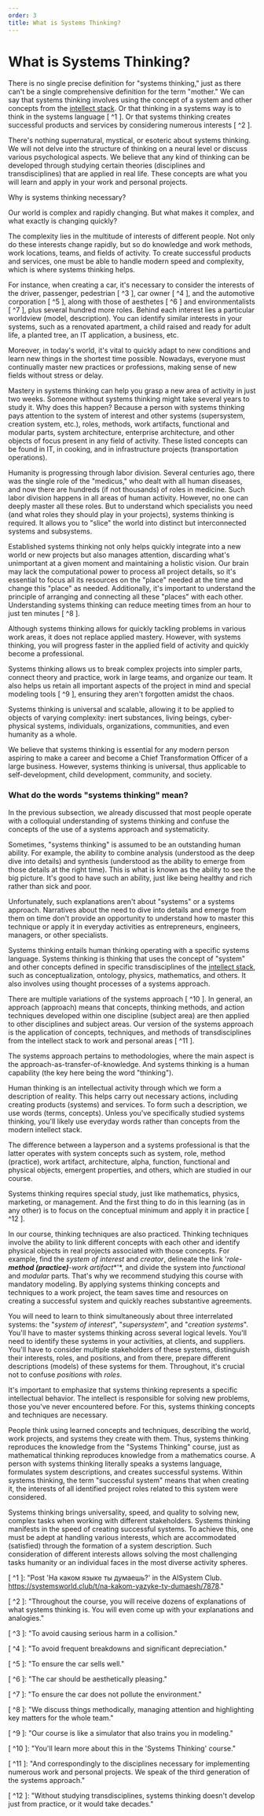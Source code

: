 ```yaml
---
order: 3
title: What is Systems Thinking?
---
```


# What is Systems Thinking?

There is no single precise definition for "systems thinking," just as there can't be a single comprehensive definition for the term "mother." We can say that systems thinking involves using the concept of a system and other concepts from the [intellect stack](https://system-school.ru/stack#istack). Or that thinking in a systems way is to think in the systems language [ ^1 ]. Or that systems thinking creates successful products and services by considering numerous interests [ ^2 ].

There's nothing supernatural, mystical, or esoteric about systems thinking. We will not delve into the structure of thinking on a neural level or discuss various psychological aspects. We believe that any kind of thinking can be developed through studying certain theories (disciplines and transdisciplines) that are applied in real life. These concepts are what you will learn and apply in your work and personal projects.

Why is systems thinking necessary?

Our world is complex and rapidly changing. But what makes it complex, and what exactly is changing quickly?

The complexity lies in the multitude of interests of different people. Not only do these interests change rapidly, but so do knowledge and work methods, work locations, teams, and fields of activity. To create successful products and services, one must be able to handle modern speed and complexity, which is where systems thinking helps.

For instance, when creating a car, it's necessary to consider the interests of the driver, passenger, pedestrian [ ^3 ], car owner [ ^4 ], and the automotive corporation [ ^5 ], along with those of aesthetes [ ^6 ] and environmentalists [ ^7 ], plus several hundred more roles. Behind each interest lies a particular worldview (model, description). You can identify similar interests in your systems, such as a renovated apartment, a child raised and ready for adult life, a planted tree, an IT application, a business, etc.

Moreover, in today's world, it's vital to quickly adapt to new conditions and learn new things in the shortest time possible. Nowadays, everyone must continually master new practices or professions, making sense of new fields without stress or delay.

Mastery in systems thinking can help you grasp a new area of activity in just two weeks. Someone without systems thinking might take several years to study it. Why does this happen? Because a person with systems thinking pays attention to the system of interest and other systems (supersystem, creation system, etc.), roles, methods, work artifacts, functional and modular parts, system architecture, enterprise architecture, and other objects of focus present in any field of activity. These listed concepts can be found in IT, in cooking, and in infrastructure projects (transportation operations).

Humanity is progressing through labor division. Several centuries ago, there was the single role of the "medicus," who dealt with all human diseases, and now there are hundreds (if not thousands) of roles in medicine. Such labor division happens in all areas of human activity. However, no one can deeply master all these roles. But to understand which specialists you need (and what roles they should play in your projects), systems thinking is required. It allows you to "slice" the world into distinct but interconnected systems and subsystems.

Established systems thinking not only helps quickly integrate into a new world or new projects but also manages attention, discarding what's unimportant at a given moment and maintaining a holistic vision. Our brain may lack the computational power to process all project details, so it's essential to focus all its resources on the "place" needed at the time and change this "place" as needed. Additionally, it's important to understand the principle of arranging and connecting all these "places" with each other. Understanding systems thinking can reduce meeting times from an hour to just ten minutes [ ^8 ].

Although systems thinking allows for quickly tackling problems in various work areas, it does not replace applied mastery. However, with systems thinking, you will progress faster in the applied field of activity and quickly become a professional.

Systems thinking allows us to break complex projects into simpler parts, connect theory and practice, work in large teams, and organize our team. It also helps us retain all important aspects of the project in mind and special modeling tools [ ^9 ], ensuring they aren't forgotten amidst the chaos.

Systems thinking is universal and scalable, allowing it to be applied to objects of varying complexity: inert substances, living beings, cyber-physical systems, individuals, organizations, communities, and even humanity as a whole.

We believe that systems thinking is essential for any modern person aspiring to make a career and become a Chief Transformation Officer of a large business. However, systems thinking is universal, thus applicable to self-development, child development, community, and society.

### What do the words "systems thinking" mean?

In the previous subsection, we already discussed that most people operate with a colloquial understanding of systems thinking and confuse the concepts of the use of a systems approach and systematicity.

Sometimes, "systems thinking" is assumed to be an outstanding human ability. For example, the ability to combine analysis (understood as the deep dive into details) and synthesis (understood as the ability to emerge from those details at the right time). This is what is known as the ability to see the big picture. It's good to have such an ability, just like being healthy and rich rather than sick and poor.

Unfortunately, such explanations aren't about "systems" or a systems approach. Narratives about the need to dive into details and emerge from them on time don't provide an opportunity to understand how to master this technique or apply it in everyday activities as entrepreneurs, engineers, managers, or other specialists.

Systems thinking entails human thinking operating with a specific systems language. Systems thinking is thinking that uses the concept of "system" and other concepts defined in specific transdisciplines of the [intellect stack](https://system-school.ru/stack#istack), such as conceptualization, ontology, physics, mathematics, and others. It also involves using thought processes of a systems approach.

There are multiple variations of the systems approach [ ^10 ]. In general, an approach (approach) means that concepts, thinking methods, and action techniques developed within one discipline (subject area) are then applied to other disciplines and subject areas. Our version of the systems approach is the application of concepts, techniques, and methods of transdisciplines from the intellect stack to work and personal areas [ ^11 ].

The systems approach pertains to methodologies, where the main aspect is the approach-as-transfer-of-knowledge. And systems thinking is a human capability (the key here being the word "thinking").

Human thinking is an intellectual activity through which we form a description of reality. This helps carry out necessary actions, including creating products (systems) and services. To form such a description, we use words (terms, concepts). Unless you've specifically studied systems thinking, you'll likely use everyday words rather than concepts from the modern intellect stack.

The difference between a layperson and a systems professional is that the latter operates with system concepts such as system, role, method (practice), work artifact, architecture, alpha, function, functional and physical objects, emergent properties, and others, which are studied in our course.

Systems thinking requires special study, just like mathematics, physics, marketing, or management. And the first thing to do in this learning (as in any other) is to focus on the conceptual minimum and apply it in practice [ ^12 ].

In our course, thinking techniques are also practiced. Thinking techniques involve the ability to link different concepts with each other and identify physical objects in real projects associated with those concepts. For example, find the *system of interest* and *creator*, delineate the link '*role-**method (**practice**)**-work artifact**'*, and divide the system into *functional* and *modular* parts. That's why we recommend studying this course with mandatory modeling. By applying systems thinking concepts and techniques to a work project, the team saves time and resources on creating a successful system and quickly reaches substantive agreements.

You will need to learn to think simultaneously about three interrelated systems: the "*system of interest*", "*supersystem*", and "*creation systems*". You'll have to master systems thinking across several logical levels. You'll need to identify these systems in your activities, at clients, and suppliers. You'll have to consider multiple stakeholders of these systems, distinguish their interests, roles, and positions, and from there, prepare different descriptions (models) of these systems for them. Throughout, it's crucial not to confuse *positions* with *roles*.

It's important to emphasize that systems thinking represents a specific intellectual behavior. The intellect is responsible for solving new problems, those you've never encountered before. For this, systems thinking concepts and techniques are necessary.

People think using learned concepts and techniques, describing the world, work projects, and systems they create with them. Thus, systems thinking reproduces the knowledge from the "Systems Thinking" course, just as mathematical thinking reproduces knowledge from a mathematics course. A person with systems thinking literally speaks a systems language, formulates system descriptions, and creates successful systems. Within systems thinking, the term "successful system" means that when creating it, the interests of all identified project roles related to this system were considered.

Systems thinking brings universality, speed, and quality to solving new, complex tasks when working with different stakeholders. Systems thinking manifests in the speed of creating successful systems. To achieve this, one must be adept at handling various interests, which are accommodated (satisfied) through the formation of a system description. Such consideration of different interests allows solving the most challenging tasks humanity or an individual faces in the most diverse activity spheres.

[ ^1 ]: "Post 'На каком языке ты думаешь?' in the AISystem Club. <https://systemsworld.club/t/na-kakom-yazyke-ty-dumaesh/7878>."

[ ^2 ]: "Throughout the course, you will receive dozens of explanations of what systems thinking is. You will even come up with your explanations and analogies."

[ ^3 ]: "To avoid causing serious harm in a collision."

[ ^4 ]: "To avoid frequent breakdowns and significant depreciation."

[ ^5 ]: "To ensure the car sells well."

[ ^6 ]: "The car should be aesthetically pleasing."

[ ^7 ]: "To ensure the car does not pollute the environment."

[ ^8 ]: "We discuss things methodically, managing attention and highlighting key matters for the whole team."

[ ^9 ]: "Our course is like a simulator that also trains you in modeling."

[ ^10 ]: "You'll learn more about this in the 'Systems Thinking' course."

[ ^11 ]: "And correspondingly to the disciplines necessary for implementing numerous work and personal projects. We speak of the third generation of the systems approach."

[ ^12 ]: "Without studying transdisciplines, systems thinking doesn't develop just from practice, or it would take decades."